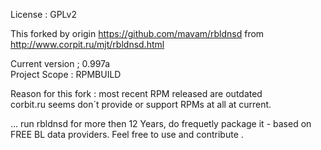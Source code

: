 License : GPLv2

This forked by origin https://github.com/mavam/rbldnsd from http://www.corpit.ru/mjt/rbldnsd.html

Current version ; 0.997a<br>
Project Scope : RPMBUILD

 Reason for this fork : most recent RPM released  are outdated <br>
 corbit.ru seems don´t provide or support RPMs at all at current.<br>

 ...  run rbldnsd for more then 12 Years, do frequetly package it - based on FREE BL data providers. 
 Feel free to use and contribute .
